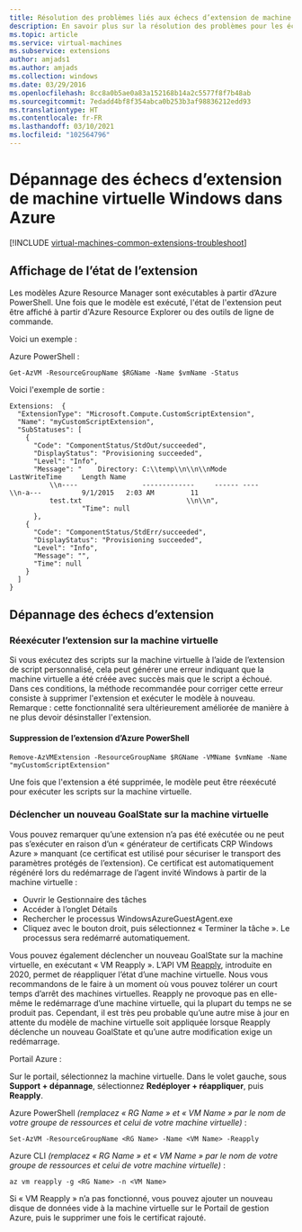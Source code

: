 ```yaml
---
title: Résolution des problèmes liés aux échecs d’extension de machine virtuelle Windows
description: En savoir plus sur la résolution des problèmes pour les échecs d’extension de machine virtuelle Windows dans Azure
ms.topic: article
ms.service: virtual-machines
ms.subservice: extensions
author: amjads1
ms.author: amjads
ms.collection: windows
ms.date: 03/29/2016
ms.openlocfilehash: 8cc8a0b5ae0a83a152168b14a2c5577f8f7b48ab
ms.sourcegitcommit: 7edadd4bf8f354abca0b253b3af98836212edd93
ms.translationtype: HT
ms.contentlocale: fr-FR
ms.lasthandoff: 03/10/2021
ms.locfileid: "102564796"
---
```

# <a name="troubleshooting-azure-windows-vm-extension-failures"></a>Dépannage des échecs d’extension de machine virtuelle Windows dans Azure
[!INCLUDE [virtual-machines-common-extensions-troubleshoot](../../../includes/virtual-machines-common-extensions-troubleshoot.md)]

## <a name="viewing-extension-status"></a>Affichage de l’état de l’extension
Les modèles Azure Resource Manager sont exécutables à partir d’Azure PowerShell. Une fois que le modèle est exécuté, l'état de l'extension peut être affiché à partir d'Azure Resource Explorer ou des outils de ligne de commande.

Voici un exemple :

Azure PowerShell :

```azurepowershell
Get-AzVM -ResourceGroupName $RGName -Name $vmName -Status
```

Voici l'exemple de sortie :

```output
Extensions:  {
  "ExtensionType": "Microsoft.Compute.CustomScriptExtension",
  "Name": "myCustomScriptExtension",
  "SubStatuses": [
    {
      "Code": "ComponentStatus/StdOut/succeeded",
      "DisplayStatus": "Provisioning succeeded",
      "Level": "Info",
      "Message": "    Directory: C:\\temp\\n\\n\\nMode                LastWriteTime     Length Name
          \\n----                -------------     ------ ----                              \\n-a---          9/1/2015   2:03 AM         11
          test.txt                          \\n\\n",
                  "Time": null
      },
    {
      "Code": "ComponentStatus/StdErr/succeeded",
      "DisplayStatus": "Provisioning succeeded",
      "Level": "Info",
      "Message": "",
      "Time": null
    }
  ]
}
```

## <a name="troubleshooting-extension-failures"></a>Dépannage des échecs d’extension

### <a name="rerun-the-extension-on-the-vm"></a>Réexécuter l’extension sur la machine virtuelle
Si vous exécutez des scripts sur la machine virtuelle à l’aide de l’extension de script personnalisé, cela peut générer une erreur indiquant que la machine virtuelle a été créée avec succès mais que le script a échoué. Dans ces conditions, la méthode recommandée pour corriger cette erreur consiste à supprimer l'extension et exécuter le modèle à nouveau.
Remarque : cette fonctionnalité sera ultérieurement améliorée de manière à ne plus devoir désinstaller l'extension.

#### <a name="remove-the-extension-from-azure-powershell"></a>Suppression de l’extension d’Azure PowerShell
```azurepowershell
Remove-AzVMExtension -ResourceGroupName $RGName -VMName $vmName -Name "myCustomScriptExtension"
```

Une fois que l'extension a été supprimée, le modèle peut être réexécuté pour exécuter les scripts sur la machine virtuelle.

### <a name="trigger-a-new-goalstate-to-the-vm"></a>Déclencher un nouveau GoalState sur la machine virtuelle
Vous pouvez remarquer qu’une extension n’a pas été exécutée ou ne peut pas s’exécuter en raison d’un « générateur de certificats CRP Windows Azure » manquant (ce certificat est utilisé pour sécuriser le transport des paramètres protégés de l’extension).
Ce certificat est automatiquement régénéré lors du redémarrage de l’agent invité Windows à partir de la machine virtuelle :
- Ouvrir le Gestionnaire des tâches
- Accéder à l’onglet Détails
- Rechercher le processus WindowsAzureGuestAgent.exe
- Cliquez avec le bouton droit, puis sélectionnez « Terminer la tâche ». Le processus sera redémarré automatiquement.


Vous pouvez également déclencher un nouveau GoalState sur la machine virtuelle, en exécutant « VM Reapply ». L’API VM [Reapply](/rest/api/compute/virtualmachines/reapply), introduite en 2020, permet de réappliquer l’état d’une machine virtuelle. Nous vous recommandons de le faire à un moment où vous pouvez tolérer un court temps d’arrêt des machines virtuelles. Reapply ne provoque pas en elle-même le redémarrage d’une machine virtuelle, qui la plupart du temps ne se produit pas. Cependant, il est très peu probable qu’une autre mise à jour en attente du modèle de machine virtuelle soit appliquée lorsque Reapply déclenche un nouveau GoalState et qu’une autre modification exige un redémarrage. 

Portail Azure :

Sur le portail, sélectionnez la machine virtuelle. Dans le volet gauche, sous **Support + dépannage**, sélectionnez **Redéployer + réappliquer**, puis **Reapply**.


Azure PowerShell *(remplacez « RG Name » et « VM Name » par le nom de votre groupe de ressources et celui de votre machine virtuelle)* :

```azurepowershell
Set-AzVM -ResourceGroupName <RG Name> -Name <VM Name> -Reapply
```

Azure CLI *(remplacez « RG Name » et « VM Name » par le nom de votre groupe de ressources et celui de votre machine virtuelle)* :

```azurecli
az vm reapply -g <RG Name> -n <VM Name>
```

Si « VM Reapply » n’a pas fonctionné, vous pouvez ajouter un nouveau disque de données vide à la machine virtuelle sur le Portail de gestion Azure, puis le supprimer une fois le certificat rajouté.
